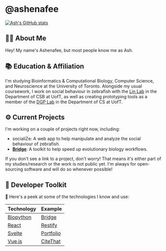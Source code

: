 # @ashenafee

[![Ash's GitHub stats](https://github-readme-stats.vercel.app/api?username=ashenafee)](https://github.com/ashenafee)

## 👋🏾 About Me

Hey! My name's Ashenafee, but most people know me as Ash.

## 📚 Education & Affiliation

I'm studying Bioinformatics & Computational Biology, Computer Science, and Neuroscience at the University of Toronto. Alongside my usual coursework, I work on social behaviour in zebrafish with the [Lin Lab](https://lin.csb.utoronto.ca/) in the Department of CSB at UofT, as well as creating prototyping tools as a member of the [DGP Lab](https://www.dgp.toronto.edu/) in the Department of CS at UofT.

## ⚙️ Current Projects

I'm working on a couple of projects right now, including:

- socialiZe: A web app to help manipulate and analyze the social behaviour of zebrafish.
- **[Bridge](https://github.com/ashenafee/bridge)**: A toolkit to help speed up evolutionary biology workflows.

If you don't see a link to a project, don't worry! That means it's either part of my studies/research or the work is not public yet. I'm always for open-sourcing software and will do so whenever possible!

## 🧰 Developer Toolkit
👀 Here's a peek at some of the technologies I know and use:

  | Technology | Example |
  |------------|---------|
  | [Biopython](https://biopython.org/) | [Bridge](https://github.com/ashenafee/bridge) |
  |     [React](https://react.dev/)       |   [Restify](https://github.com/ashenafee/Restify)      |
  |    [Svelte](https://svelte.dev/)        |   [Portfolio](https://www.ashenafee.com/)      |
  |  [Vue.js](https://vuejs.org/)          |    [CiteThat](https://github.com/ashenafee/CiteThat)     |

